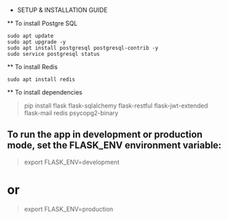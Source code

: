 * SETUP & INSTALLATION GUIDE

** To install Postgre SQL
```
sudo apt update
sudo apt upgrade -y
sudo apt install postgresql postgresql-contrib -y
sudo service postgresql status
```

** To install Redis
```
sudo apt install redis
```

** To install dependencies
> pip install flask flask-sqlalchemy flask-restful flask-jwt-extended flask-mail redis psycopg2-binary

## To run the app in development or production mode, set the FLASK_ENV environment variable:
> export FLASK_ENV=development
# or
> export FLASK_ENV=production